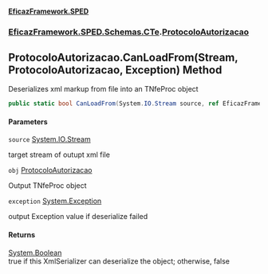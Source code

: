 #### [EficazFramework.SPED](EficazFrameworkSPED.md 'EficazFramework SPED')
### [EficazFramework.SPED.Schemas.CTe](EficazFramework.SPED.Schemas.CTe.md 'EficazFramework.SPED.Schemas.CTe').[ProtocoloAutorizacao](EficazFramework.SPED.Schemas.CTe/ProtocoloAutorizacao.md 'EficazFramework.SPED.Schemas.CTe.ProtocoloAutorizacao')

## ProtocoloAutorizacao.CanLoadFrom(Stream, ProtocoloAutorizacao, Exception) Method

Deserializes xml markup from file into an TNfeProc object

```csharp
public static bool CanLoadFrom(System.IO.Stream source, ref EficazFramework.SPED.Schemas.CTe.ProtocoloAutorizacao obj, ref System.Exception exception);
```
#### Parameters

<a name='EficazFramework.SPED.Schemas.CTe.ProtocoloAutorizacao.CanLoadFrom(System.IO.Stream,EficazFramework.SPED.Schemas.CTe.ProtocoloAutorizacao,System.Exception).source'></a>

`source` [System.IO.Stream](https://docs.microsoft.com/en-us/dotnet/api/System.IO.Stream 'System.IO.Stream')

target stream of outupt xml file

<a name='EficazFramework.SPED.Schemas.CTe.ProtocoloAutorizacao.CanLoadFrom(System.IO.Stream,EficazFramework.SPED.Schemas.CTe.ProtocoloAutorizacao,System.Exception).obj'></a>

`obj` [ProtocoloAutorizacao](EficazFramework.SPED.Schemas.CTe/ProtocoloAutorizacao.md 'EficazFramework.SPED.Schemas.CTe.ProtocoloAutorizacao')

Output TNfeProc object

<a name='EficazFramework.SPED.Schemas.CTe.ProtocoloAutorizacao.CanLoadFrom(System.IO.Stream,EficazFramework.SPED.Schemas.CTe.ProtocoloAutorizacao,System.Exception).exception'></a>

`exception` [System.Exception](https://docs.microsoft.com/en-us/dotnet/api/System.Exception 'System.Exception')

output Exception value if deserialize failed

#### Returns
[System.Boolean](https://docs.microsoft.com/en-us/dotnet/api/System.Boolean 'System.Boolean')  
true if this XmlSerializer can deserialize the object; otherwise, false